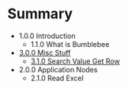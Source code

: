 # Summary

* 1.0.0 Introduction
   * 1.1.0 What is Bumblebee
* [3.0.0 Misc Stuff](300_misc_stuff.md)
   * [3.1.0 Search Value Get Row](310_search_value_get_row.md)
* 2.0.0 Application Nodes
   * 2.1.0 Read Excel

